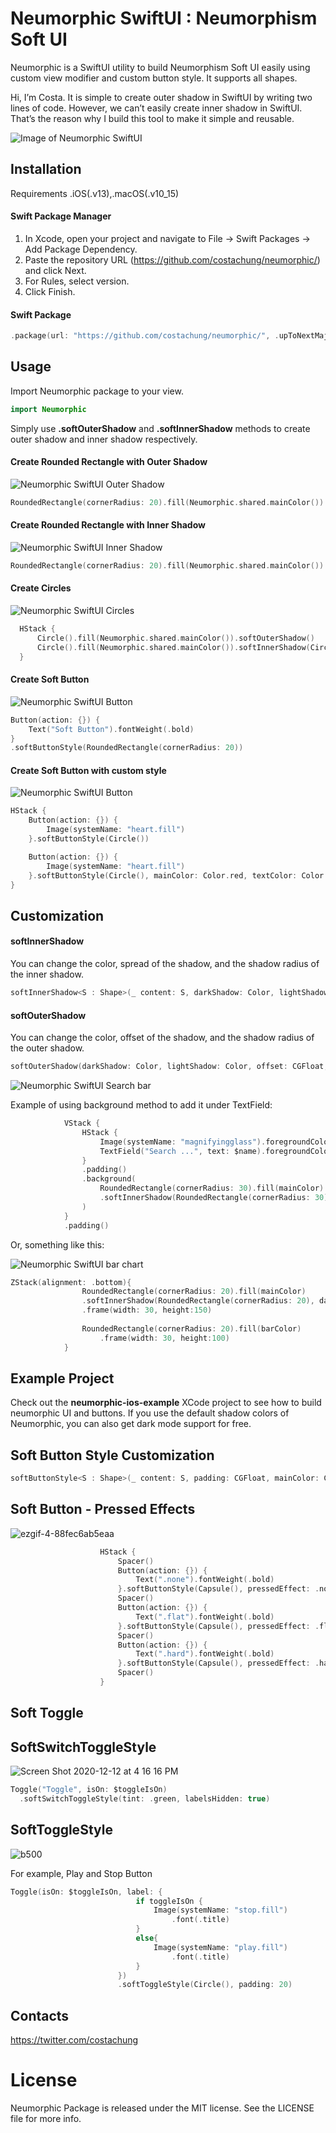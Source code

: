 # Neumorphic SwiftUI : Neumorphism Soft UI

Neumorphic is a SwiftUI utility to build Neumorphism Soft UI easily using custom view modifier and custom button style. It supports all shapes. 

Hi, I’m Costa. It is simple to create outer shadow in SwiftUI by writing two lines of code. However, we can’t easily create inner shadow in SwiftUI. That’s the reason why I build this tool to make it simple and reusable.

![Image of Neumorphic SwiftUI](https://user-images.githubusercontent.com/169746/77291563-7bfcda80-6d19-11ea-84ff-1ae527e425fa.png)


## Installation
Requirements
.iOS(.v13),.macOS(.v10_15)

#### Swift Package Manager 
1. In Xcode, open your project and navigate to File → Swift Packages → Add Package Dependency.
2. Paste the repository URL (https://github.com/costachung/neumorphic/) and click Next.
3. For Rules, select version.
4. Click Finish.

#### Swift Package
```swift
.package(url: "https://github.com/costachung/neumorphic/", .upToNextMajor(from: "1.2.0"))
```

## Usage
Import Neumorphic package to your view.

```swift
import Neumorphic
```

Simply use **.softOuterShadow** and **.softInnerShadow** methods to create outer shadow and inner shadow respectively.

#### Create Rounded Rectangle with Outer Shadow

![Neumorphic SwiftUI Outer Shadow](https://user-images.githubusercontent.com/169746/77294908-fcbed500-6d1f-11ea-9125-cab24891a03d.png)

```swift
RoundedRectangle(cornerRadius: 20).fill(Neumorphic.shared.mainColor()).softOuterShadow()
```

#### Create Rounded Rectangle with Inner Shadow

![Neumorphic SwiftUI Inner Shadow](https://user-images.githubusercontent.com/169746/77295134-57f0c780-6d20-11ea-8e40-88b7a15319aa.png)

```swift
RoundedRectangle(cornerRadius: 20).fill(Neumorphic.shared.mainColor()).softInnerShadow(RoundedRectangle(cornerRadius: 20))
```

#### Create Circles
![Neumorphic SwiftUI Circles](https://user-images.githubusercontent.com/169746/77296271-60e29880-6d22-11ea-942b-23d4e503f03e.png)

```swift
  HStack {
      Circle().fill(Neumorphic.shared.mainColor()).softOuterShadow()
      Circle().fill(Neumorphic.shared.mainColor()).softInnerShadow(Circle())
  }
```

#### Create Soft Button
![Neumorphic SwiftUI Button](https://user-images.githubusercontent.com/169746/77301621-f6822600-6d2a-11ea-9248-88a4fa6c9abc.png)
```swift
Button(action: {}) {
    Text("Soft Button").fontWeight(.bold)
}
.softButtonStyle(RoundedRectangle(cornerRadius: 20))
```

#### Create Soft Button with custom style
![Neumorphic SwiftUI Button](https://user-images.githubusercontent.com/169746/77302381-34337e80-6d2c-11ea-96d6-6409a7e14c92.png)
```swift
HStack {
    Button(action: {}) {
        Image(systemName: "heart.fill")
    }.softButtonStyle(Circle())

    Button(action: {}) {
        Image(systemName: "heart.fill")
    }.softButtonStyle(Circle(), mainColor: Color.red, textColor: Color.white, darkShadowColor: Color(rgb: 0x993333, alpha: 1), lightShadowColor:Color("redButtonLightShadow"))
}
```

## Customization 

#### softInnerShadow
You can change the color, spread of the shadow, and the shadow radius of the inner shadow.
```swift
softInnerShadow<S : Shape>(_ content: S, darkShadow: Color, lightShadow: Color, spread: CGFloat, radius: CGFloat)
```
#### softOuterShadow
You can change the color, offset of the shadow, and the shadow radius of the outer shadow.
```swift
softOuterShadow(darkShadow: Color, lightShadow: Color, offset: CGFloat, radius:CGFloat)
```

![Neumorphic SwiftUI Search bar](https://user-images.githubusercontent.com/169746/77886613-c8a56000-729b-11ea-87d8-3742146645e6.png)

Example of using background method to add it under TextField:
```swift
            VStack {
                HStack {
                    Image(systemName: "magnifyingglass").foregroundColor(secondaryColor).font(Font.body.weight(.bold))
                    TextField("Search ...", text: $name).foregroundColor(secondaryColor)
                }
                .padding()
                .background(
                    RoundedRectangle(cornerRadius: 30).fill(mainColor)
                    .softInnerShadow(RoundedRectangle(cornerRadius: 30), darkShadow: darkShadowColor, lightShadow: lightShadowColor, spread: 0.05, radius: 2)
                )
            }
            .padding()
```


Or, something like this:

![Neumorphic SwiftUI bar chart](https://user-images.githubusercontent.com/169746/77887392-1078b700-729d-11ea-911c-3fd94ba1b9e0.png)
```swift
ZStack(alignment: .bottom){
                RoundedRectangle(cornerRadius: 20).fill(mainColor)
                .softInnerShadow(RoundedRectangle(cornerRadius: 20), darkShadow: darkShadow, lightShadow: lightShadow, spread: 0.3, radius: 2)
                .frame(width: 30, height:150)
                
                RoundedRectangle(cornerRadius: 20).fill(barColor)
                    .frame(width: 30, height:100)
            }
```


## Example Project
Check out the __neumorphic-ios-example__ XCode project to see how to build neumorphic UI and buttons. If you use the default shadow colors of Neumorphic, you can also get dark mode support for free.


## Soft Button Style Customization 
```swift
softButtonStyle<S : Shape>(_ content: S, padding: CGFloat, mainColor: Color, textColor: Color, darkShadowColor: Color, lightShadowColor: Color, pressedEffect: SoftButtonPressedEffect)
```

## Soft Button - Pressed Effects

![ezgif-4-88fec6ab5eaa](https://user-images.githubusercontent.com/169746/89747202-400fb980-daf0-11ea-8e23-64fb5b0bfc3c.gif)

```swift
                    HStack {
                        Spacer()
                        Button(action: {}) {
                            Text(".none").fontWeight(.bold)
                        }.softButtonStyle(Capsule(), pressedEffect: .none)
                        Spacer()
                        Button(action: {}) {
                            Text(".flat").fontWeight(.bold)
                        }.softButtonStyle(Capsule(), pressedEffect: .flat)
                        Spacer()
                        Button(action: {}) {
                            Text(".hard").fontWeight(.bold)
                        }.softButtonStyle(Capsule(), pressedEffect: .hard)
                        Spacer()
                    }
```

## Soft Toggle 

## SoftSwitchToggleStyle
![Screen Shot 2020-12-12 at 4 16 16 PM](https://user-images.githubusercontent.com/169746/101979392-ce12d100-3c97-11eb-9d45-4e82cef6337b.png)

```swift
Toggle("Toggle", isOn: $toggleIsOn)
  .softSwitchToggleStyle(tint: .green, labelsHidden: true)
```

## SoftToggleStyle
![b500](https://user-images.githubusercontent.com/169746/101979866-b76e7900-3c9b-11eb-8d47-ef6f12fa1061.jpeg)

For example, Play and Stop Button
```swift
Toggle(isOn: $toggleIsOn, label: {
                            if toggleIsOn {
                                Image(systemName: "stop.fill")
                                    .font(.title)
                            }
                            else{
                                Image(systemName: "play.fill")
                                    .font(.title)
                            }
                        })
                        .softToggleStyle(Circle(), padding: 20)
```


## Contacts
https://twitter.com/costachung

# License
Neumorphic Package is released under the MIT license. See the LICENSE file for more info.
